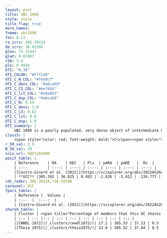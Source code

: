 ```yaml
---
layout: post
title: UBC 1098
style: style
title_flag: true
more_names: 
fname: ubc1098
fov: 0.13
ra_icrs: 305.39224
de_icrs: 36.92508
glon: 75.35447
glat: 0.07887
r50: 3.9
plx: 0.4934
UTI: "0.38"
UTI_COLOR: "#fff1d4"
UTI_C_N_COL: "#fee0c7"
UTI_C_dens_COL: "#a6cab9"
UTI_C_C3_COL: "#eef8d4"
UTI_C_lit_COL: "#e0a6b3"
UTI_C_dup_COL: "#a6cab9"
UTI_C_N: 0.29
UTI_C_dens: 1.0
UTI_C_C3: 0.62
UTI_C_lit: 0.0
UTI_C_dup: 1.0
UTI_summary: |
    UBC 1098 is a poorly populated, very dense object of intermediate C3 quality. It was recently reported in the literature. This object shares a small percentage of members with 2 later reported entries.
class3: |
    <span style="color: red; font-weight: bold;">C</span><span style="color: green; font-weight: bold;">A</span>
r_50_val: 3.9
N_50_val: 29
scix_url: UBC%201098
posit_table: |
    | Reference    | RA    | DEC   | Plx  | pmRA  | pmDE   |  Rv  |
    | :---         | :---: | :---: | :---: | :---: | :---: | :---: |
    |[Castro-Ginard et al. (2022)](https://scixplorer.org/abs/2022A%26A...661A.118C) | 305.38 | 36.93 | 0.5 | -2.63 | -5.39 | -- |
    | **UCC** |305.392 | 36.925 | 0.493 | -2.626 | -5.412 | -134.777 | 
cds_radec: 305.39224,+36.92508
carousel: UCC
fpars_table: |
    | Reference |  Values |
    | :---  |  :---:  |
    | [Castro-Ginard et al. (2022)](https://scixplorer.org/abs/2022A%26A...661A.118C) | `AV=3.038, Dist=2193, logAge=7.334` |
shared_table: |
    | Cluster | <span title="Percentage of members that this OC shares with the ones listed">%</span>   | RA   | DEC   | Plx   | pmRA  | pmDE  | Rv | UTI |
    | :-: | :-: |:-: | :-: | :-: | :-: | :-: | :-: | :-: |
    |[CWWDL 1872](/_clusters/cwwdl1872/)| 17.2 | 305.53 | 37.13 | 0.5 | -2.43 | -5.33 | 53.95 |0.05 |
    |[Theia 1975](/_clusters/theia1975/)| 13.8 | 305.52 | 37.04 | 0.5 | -2.4 | -5.36 | 53.95 |0.13 |
---
```

